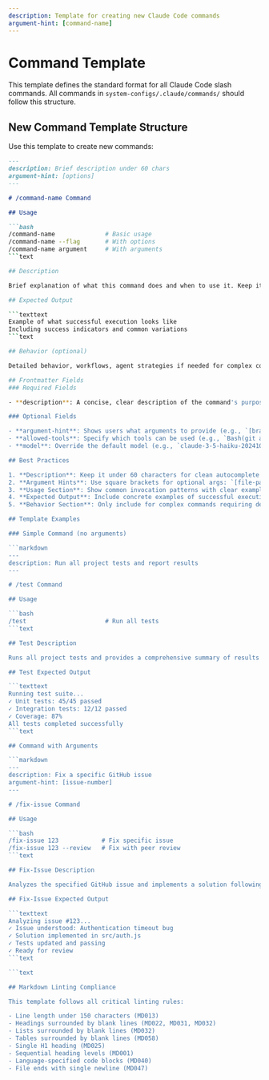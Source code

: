 ```yaml
---
description: Template for creating new Claude Code commands
argument-hint: [command-name]
---
```


# Command Template

This template defines the standard format for all Claude Code slash commands.
All commands in `system-configs/.claude/commands/` should follow this structure.

## New Command Template Structure

Use this template to create new commands:

```markdown
---
description: Brief description under 60 chars
argument-hint: [options]
---

# /command-name Command

## Usage

```bash
/command-name              # Basic usage
/command-name --flag       # With options
/command-name argument     # With arguments
```text

## Description

Brief explanation of what this command does and when to use it. Keep it concise.

## Expected Output

```texttext
Example of what successful execution looks like
Including success indicators and common variations
```text

## Behavior (optional)

Detailed behavior, workflows, agent strategies if needed for complex commands.

## Frontmatter Fields
### Required Fields

- **description**: A concise, clear description of the command's purpose (shown in autocomplete)

### Optional Fields

- **argument-hint**: Shows users what arguments to provide (e.g., `[branch-name]`, `[file-path]`)
- **allowed-tools**: Specify which tools can be used (e.g., `Bash(git add:*)`)
- **model**: Override the default model (e.g., `claude-3-5-haiku-20241022`)

## Best Practices

1. **Description**: Keep it under 60 characters for clean autocomplete display
2. **Argument Hints**: Use square brackets for optional args: `[file-path]`
3. **Usage Section**: Show common invocation patterns with clear examples
4. **Expected Output**: Include concrete examples of successful execution
5. **Behavior Section**: Only include for complex commands requiring detailed workflow explanation

## Template Examples

### Simple Command (no arguments)

```markdown
---
description: Run all project tests and report results
---

# /test Command

## Usage

```bash
/test                      # Run all tests
```text

## Test Description

Runs all project tests and provides a comprehensive summary of results including pass/fail counts and coverage metrics.

## Test Expected Output

```texttext
Running test suite...
✓ Unit tests: 45/45 passed
✓ Integration tests: 12/12 passed
✓ Coverage: 87%
All tests completed successfully
```text

## Command with Arguments

```markdown
---
description: Fix a specific GitHub issue
argument-hint: [issue-number]
---

# /fix-issue Command

## Usage

```bash
/fix-issue 123            # Fix specific issue
/fix-issue 123 --review   # Fix with peer review
```text

## Fix-Issue Description

Analyzes the specified GitHub issue and implements a solution following project coding standards.

## Fix-Issue Expected Output

```texttext
Analyzing issue #123...
✓ Issue understood: Authentication timeout bug
✓ Solution implemented in src/auth.js
✓ Tests updated and passing
✓ Ready for review
```text

```text

## Markdown Linting Compliance

This template follows all critical linting rules:

- Line length under 150 characters (MD013)
- Headings surrounded by blank lines (MD022, MD031, MD032)
- Lists surrounded by blank lines (MD032)
- Tables surrounded by blank lines (MD058)
- Single H1 heading (MD025)
- Sequential heading levels (MD001)
- Language-specified code blocks (MD040)
- File ends with single newline (MD047)
